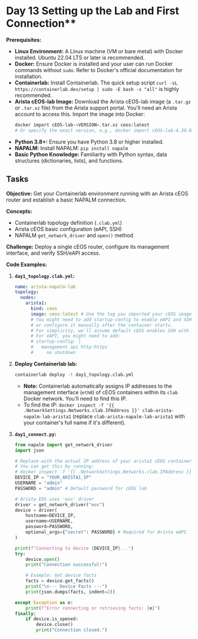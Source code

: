 # Day 13 Setting up the Lab and First Connection**

**Prerequisites:**

  * **Linux Environment:** A Linux machine (VM or bare metal) with Docker installed. Ubuntu 22.04 LTS or later is recommended.
  * **Docker:** Ensure Docker is installed and your user can run Docker commands without `sudo`. Refer to Docker's official documentation for installation.
  * **Containerlab:** Install Containerlab. The quick setup script `curl -sL https://containerlab.dev/setup | sudo -E bash -s "all"` is highly recommended.
  * **Arista cEOS-lab Image:** Download the Arista cEOS-lab image (a `.tar.gz` or `.tar.xz` file) from the Arista support portal. You'll need an Arista account to access this. Import the image into Docker:
    ```bash
    docker import cEOS-lab-<VERSION>.tar.xz ceos:latest 
    # Or specify the exact version, e.g., docker import cEOS-lab-4.30.6M.tar.xz ceos:4.30.6M
    ```
  * **Python 3.8+:** Ensure you have Python 3.8 or higher installed.
  * **NAPALM:** Install NAPALM: `pip install napalm`
  * **Basic Python Knowledge:** Familiarity with Python syntax, data structures (dictionaries, lists), and functions.

## Tasks

**Objective:** Get your Containerlab environment running with an Arista cEOS router and establish a basic NAPALM connection.

**Concepts:**

  * Containerlab topology definition (`.clab.yml`)
  * Arista cEOS basic configuration (eAPI, SSH)
  * NAPALM `get_network_driver` and `open()` method

**Challenge:** Deploy a single cEOS router, configure its management interface, and verify SSH/eAPI access.

**Code Examples:**

1.  **`day1_topology.clab.yml`:**

    ```yaml
    name: arista-napalm-lab
    topology:
      nodes:
        arista1:
          kind: ceos
          image: ceos:latest # Use the tag you imported your cEOS image with
          # You might need to add startup-config to enable eAPI and SSH, 
          # or configure it manually after the container starts.
          # For simplicity, we'll assume default cEOS enables SSH with admin/admin.
          # For eAPI, you might need to add:
          # startup-config: |
          #   management api http-https
          #     no shutdown
    ```

2.  **Deploy Containerlab lab:**

    ```bash
    containerlab deploy -t day1_topology.clab.yml
    ```

      * **Note:** Containerlab automatically assigns IP addresses to the management interface (`eth0`) of cEOS containers within its `clab` Docker network. You'll need to find this IP.
      * To find the IP: `docker inspect -f '{{ .NetworkSettings.Networks.clab.IPAddress }}' clab-arista-napalm-lab-arista1` (replace `clab-arista-napalm-lab-arista1` with your container's full name if it's different).

3.  **`day1_connect.py`:**

    ```python
    from napalm import get_network_driver
    import json

    # Replace with the actual IP address of your arista1 cEOS container
    # You can get this by running: 
    # docker inspect -f '{{ .NetworkSettings.Networks.clab.IPAddress }}' clab-arista-napalm-lab-arista1
    DEVICE_IP = "YOUR_ARISTA1_IP" 
    USERNAME = "admin"
    PASSWORD = "admin" # Default password for cEOS lab

    # Arista EOS uses 'eos' driver
    driver = get_network_driver("eos")
    device = driver(
        hostname=DEVICE_IP,
        username=USERNAME,
        password=PASSWORD,
        optional_args={"secret": PASSWORD} # Required for Arista eAPI
    )

    print(f"Connecting to device {DEVICE_IP}...")
    try:
        device.open()
        print("Connection successful!")

        # Example: Get device facts
        facts = device.get_facts()
        print("\n--- Device Facts ---")
        print(json.dumps(facts, indent=2))

    except Exception as e:
        print(f"Error connecting or retrieving facts: {e}")
    finally:
        if device.is_opened:
            device.close()
            print("Connection closed.")

    ```
